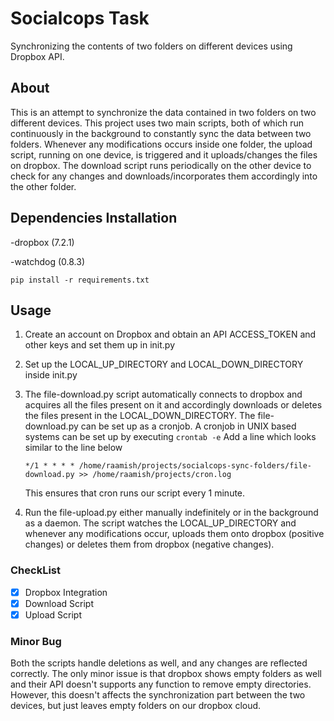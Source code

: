 # Socialcops Task
Synchronizing the contents of two folders on different devices using Dropbox API.

## About
This is an attempt to synchronize the data contained in two folders on two different devices. This project uses two main scripts, both of which run continuously in the background to constantly sync the data between two folders.
Whenever any modifications occurs inside one folder, the upload script, running on one device, is triggered and it uploads/changes the files on dropbox. The download script runs periodically on the other device to check for any changes and downloads/incorporates them accordingly into the other folder.

## Dependencies Installation
-dropbox (7.2.1)

-watchdog (0.8.3)

`pip install -r requirements.txt`

## Usage
1. Create an account on Dropbox and obtain an API ACCESS_TOKEN and other keys and set them up in init.py
2. Set up the LOCAL_UP_DIRECTORY and LOCAL_DOWN_DIRECTORY inside init.py
3. The file-download.py script automatically connects to dropbox and acquires all the files present on it and accordingly
   downloads or deletes the files present in the LOCAL_DOWN_DIRECTORY. 
   The file-download.py can be set up as a cronjob. A cronjob in UNIX based systems can be set up by executing `crontab -e`
   Add a line which looks similar to the line below
   
   `*/1 * * * * /home/raamish/projects/socialcops-sync-folders/file-download.py >> /home/raamish/projects/cron.log`
   
   This ensures that cron runs our script every 1 minute.
4. Run the file-upload.py either manually indefinitely or in the background as a daemon. The script watches the
   LOCAL_UP_DIRECTORY and whenever any modifications occur, uploads them onto dropbox (positive changes) or deletes 
   them from dropbox (negative changes).

### CheckList

- [x] Dropbox Integration
- [x] Download Script
- [x] Upload Script  

### Minor Bug
Both the scripts handle deletions as well, and any changes are reflected correctly. The only minor issue is that dropbox shows empty folders as well and their API doesn't supports any function to remove empty directories. However, this doesn't affects the synchronization part between the two devices, but just leaves empty folders on our dropbox cloud.
